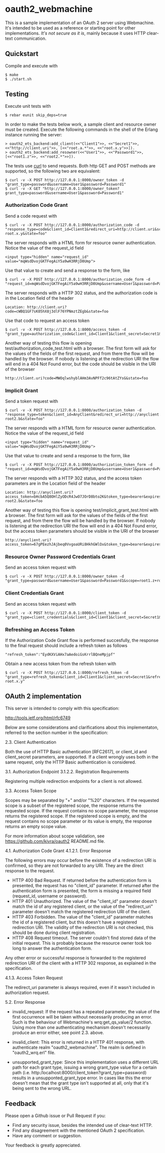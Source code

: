 # oauth2_webmachine

This is a sample implementation of an OAuth 2 server using Webmachine. It's intended to be used as a reference or starting point for other implementations. *It's not secure as it is*, mainly because it uses HTTP clear-text communication. 

## Quickstart

Compile and execute with

    $ make
    $ ./start.sh

## Testing

Execute unit tests with 

    $ rebar eunit skip_deps=true

In order to make the tests below work, a sample client and resource owner must be created. Execute the following commands in the shell of the Erlang instance running the server:

    > oauth2_ets_backend:add_client(<<"Client1">>, <<"Secret1">>, <<"http://client.uri">>, [<<"root.a.*">>, <<"root.x.y">>]).
    > oauth2_ets_backend:add_resowner(<<"User1">>, <<"Password1">>, [<<"root1.z">>, <<"root2.*">>]).

The tests use [curl](http://curl.haxx.se/) to send requests. Both http GET and POST methods are supported, so the following two are equivalent:

    $ curl -v -X POST http://127.0.0.1:8000/owner_token -d "grant_type=password&username=User1&password=Password1"
    $ curl -v -X GET "http://127.0.0.1:8000/owner_token?grant_type=password&username=User1&password=Password1"

### Authorization Code Grant

Send a code request with

    $ curl -v -X POST http://127.0.0.1:8000/authorization_code -d "response_type=code&client_id=Client1&redirect_uri=http://client.uri&scope=root.a.b root.x.y&state=foo"

The server responds with a HTML form for resource owner authentication. Notice the value of the request_id field

    <input type="hidden" name="request_id" value="mqWsdDvojGKTFegAiY5a9wH3RRjD0Ump">

Use that value to create and send a response to the form, like

    $ curl -v -X POST http://127.0.0.1:8000/authorization_code_form -d "request_id=mqWsdDvojGKTFegAiY5a9wH3RRjD0Ump&username=User1&password=Password1"

The server responds with a HTTP 302 status, and the authorization code is in the Location field of the header

    Location: http://client.uri?code=cWBQ1GF7sK05hX8j3dlF76YPNmztZEgb&state=foo

Use that code to request an access token

    $ curl -v -X POST http://127.0.0.1:8000/access_token -d "grant_type=authorization_code&client_id=Client1&client_secret=Secret1&redirect_uri=http://client.uri&code=cWBQ1GF7sK05hX8j3dlF76YPNmztZEgb"

Another way of testing this flow is opening test/authorization_code_test.html with a browser. The first form will ask for the values of the fields of the first request, and from there the flow will be handled by the browser. If nobody is listening at the redirection URI the flow will end in a 404 Not Found error, but the code should be visible in the URI of the browser

    http://client.uri?code=MWOqlwshyblAHm3AvNPFf2c96tAtZYsG&state=foo

### Implicit Grant

Send a token request with

    $ curl -v -X POST http://127.0.0.1:8000/authorization_token -d "response_type=token&client_id=AnyClient&redirect_uri=http://anyclient.uri&scope=root1.z root2.b&state=foo"

The server responds with a HTML form for resource owner authentication. Notice the value of the request_id field

    <input type="hidden" name="request_id" value="mqWsdDvojGKTFegAiY5a9wH3RRjD0Ump">

Use that value to create and send a response to the form, like

    $ curl -v -X POST http://127.0.0.1:8000/authorization_token_form -d "request_id=mqWsdDvojGKTFegAiY5a9wH3RRjD0Ump&username=User1&password=Password1"

The server responds with a HTTP 302 status, and the access token parameters are in the Location field of the header

    Location: http://anyclient.uri?access_token=bHcbA5Q8OHlZyODcR4JwO7JOrD8bto2K&token_type=bearer&expires_in=3600&scope=root1.z root2.b&state=foo

Another way of testing this flow is opening test/implicit_grant_test.html with a browser. The first form will ask for the values of the fields of the first request, and from there the flow will be handled by the browser. If nobody is listening at the redirection URI the flow will end in a 404 Not Found error, but the access token parameters should be visible in the URI of the browser

    http://anyclient.uri?access_token=67gPEezhJAjbeq0VvgoaURi8HkhGWlOx&token_type=bearer&expires_in=3600&scope=root1.z%20root2.b&state=foo


### Resource Owner Password Credentials Grant

Send an access token request with

    $ curl -v -X POST http://127.0.0.1:8000/owner_token -d "grant_type=password&username=User1&password=Password1&scope=root1.z+root2.c.d"

### Client Credentials Grant

Send an access token request with

    $ curl -v -X POST http://127.0.0.1:8000/client_token -d "grant_type=client_credentials&client_id=Client1&client_secret=Secret1&scope=root.a.c"

### Refreshing an Access Token

If the Authorization Code Grant flow is performed succesfully, the response to the final request should include a refresh token as follows

    "refresh_token":"EydKXViAHx7aAedoiGsKrrlBQneMpjpf"

Obtain a new access token from the refresh token with 

    $ curl -v -X POST http://127.0.0.1:8000/refresh_token -d "grant_type=refresh_token&client_id=Client1&client_secret=Secret1&refresh_token=EydKXViAHx7aAedoiGsKrrlBQneMpjpf&scope=root.a.b root.x.y"

## OAuth 2 implementation

This server is intended to comply with this specification:

http://tools.ietf.org/html/rfc6749

Below are some considerations and clarifications about this implementaton, referred to the section number in the specification:

2.3. Client Authentication

Both the use of HTTP Basic authentication [RFC2617], or client_id and client_secret parameters, are supported. If a client wrongly uses both in the same request, only the HTTP Basic authentication is considered.

3.1. Authorization Endpoint
3.1.2.2. Registration Requirements

Registering multiple redirection endpoints for a client is not allowed.

3.3. Access Token Scope

Scopes may be separated by "+" and/or "%20" characters. If the requested scope is a subset of the registered scope, the response returns the requested scope. If the request contains no scope parameter, the response returns the registered scope. If the registered scope is empty, and the request contains no scope parameter or its value is empty, the response returns an empty scope value.

For more information about scope validation, see https://github.com/kivra/oauth2 README.md file.

4.1. Authorization Code Grant
4.1.2.1. Error Response

The following errors may occur before the existence of a redirection URI is confirmed, so they are not forwarded to any URI. They are the direct response to the request.

- HTTP 400 Bad Request. If returned before the authentication form is presented, the request has no "client_id" parameter. If returned after the authentication form is presented, the form is missing a required field (request_id, username or password).
- HTTP 401 Unauthorized. The value of the "client_id" parameter doesn't match the id of any registered client, or the value of the "redirect_uri" parameter doesn't match the registered redirection URI of the client.
- HTTP 403 Forbidden. The value of the "client_id" parameter matches the id of a registered client, but this doesn't have a registered redirection URI. The validity of the redirection URI is not checked, this should be done during client registration.
- HTTP 408 Request timeout. The server couldn't find stored data of the initial request. This is probably because the resource owner took too long to answer the authentication form.

Any other error or successful response is forwarded to the registered redirection URI of the client with a HTTP 302 response, as explained in the specification.

4.1.3. Access Token Request

The redirect_uri parameter is always required, even if it wasn't included in authorization request.

5.2. Error Response

- invalid_request: If the request has a repeated parameter, the value of the first occurrence will be taken without necessarily producing an error. Such is the behaviour of
Webmachine's wrq:get_qs_value/2 function. Using more than one authenticating mechanism doesn't necessarily produce an error either, see point 2.3. above.

- invalid_client: This error is returned in a HTTP 401 response, with authenticate realm "oauth2_webmachine". The realm is defined in "oauth2_wrq.erl" file.

- unsupported_grant_type: Since this implementation uses a different URL path for each grant type, issuing a wrong grant_type value for a certain path (i.e. http:/localhost:8000/client_token?grant_type=password) results in a unsupponted_grant_type error. In cases like this the error doesn't mean that the grant type isn't supported at all, only that it's being sent to the wrong URL.

## Feedback

Please open a Github issue or Pull Request if you:

- Find any security issue, besides the intended use of clear-text HTTP.
- Find any disagreement with the mentioned OAuth 2 specification.
- Have any comment or suggestion.

Your feedback is greatly appreciated.

